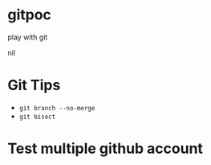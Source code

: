 gitpoc
======

play with git

nil


# Git Tips

  - `git branch --no-merge`
  - `git bisect`


# Test multiple github account

